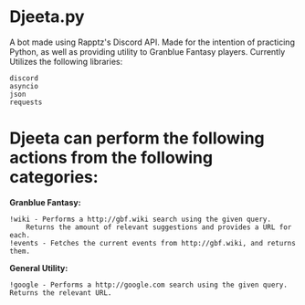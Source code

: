 # Djeeta.py
A bot made using Rapptz's Discord API. Made for the intention of practicing Python, as well as providing utility to Granblue Fantasy players. Currently Utilizes the following libraries:

    discord
    asyncio
    json
    requests
    
# Djeeta can perform the following actions from the following categories:
    
**Granblue Fantasy:**

    !wiki - Performs a http://gbf.wiki search using the given query.
        Returns the amount of relevant suggestions and provides a URL for each.
    !events - Fetches the current events from http://gbf.wiki, and returns them.
    
**General Utility:**
    
    !google - Performs a http://google.com search using the given query. Returns the relevant URL.
